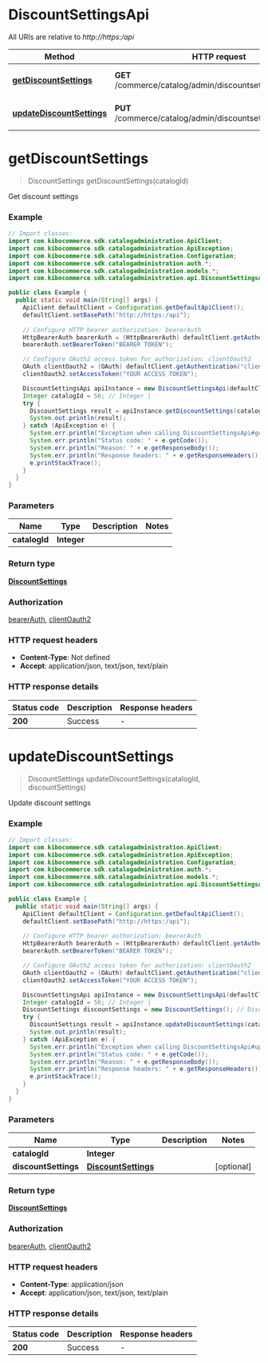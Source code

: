 # DiscountSettingsApi

All URIs are relative to *http://https:/api*

| Method | HTTP request | Description |
|------------- | ------------- | -------------|
| [**getDiscountSettings**](DiscountSettingsApi.md#getDiscountSettings) | **GET** /commerce/catalog/admin/discountsettings/{catalogId} | Get discount settings |
| [**updateDiscountSettings**](DiscountSettingsApi.md#updateDiscountSettings) | **PUT** /commerce/catalog/admin/discountsettings/{catalogId} | Update discount settings |


<a name="getDiscountSettings"></a>
# **getDiscountSettings**
> DiscountSettings getDiscountSettings(catalogId)

Get discount settings



### Example
```java
// Import classes:
import com.kibocommerce.sdk.catalogadministration.ApiClient;
import com.kibocommerce.sdk.catalogadministration.ApiException;
import com.kibocommerce.sdk.catalogadministration.Configuration;
import com.kibocommerce.sdk.catalogadministration.auth.*;
import com.kibocommerce.sdk.catalogadministration.models.*;
import com.kibocommerce.sdk.catalogadministration.api.DiscountSettingsApi;

public class Example {
  public static void main(String[] args) {
    ApiClient defaultClient = Configuration.getDefaultApiClient();
    defaultClient.setBasePath("http://https:/api");
    
    // Configure HTTP bearer authorization: bearerAuth
    HttpBearerAuth bearerAuth = (HttpBearerAuth) defaultClient.getAuthentication("bearerAuth");
    bearerAuth.setBearerToken("BEARER TOKEN");

    // Configure OAuth2 access token for authorization: clientOauth2
    OAuth clientOauth2 = (OAuth) defaultClient.getAuthentication("clientOauth2");
    clientOauth2.setAccessToken("YOUR ACCESS TOKEN");

    DiscountSettingsApi apiInstance = new DiscountSettingsApi(defaultClient);
    Integer catalogId = 56; // Integer | 
    try {
      DiscountSettings result = apiInstance.getDiscountSettings(catalogId);
      System.out.println(result);
    } catch (ApiException e) {
      System.err.println("Exception when calling DiscountSettingsApi#getDiscountSettings");
      System.err.println("Status code: " + e.getCode());
      System.err.println("Reason: " + e.getResponseBody());
      System.err.println("Response headers: " + e.getResponseHeaders());
      e.printStackTrace();
    }
  }
}
```

### Parameters

| Name | Type | Description  | Notes |
|------------- | ------------- | ------------- | -------------|
| **catalogId** | **Integer**|  | |

### Return type

[**DiscountSettings**](DiscountSettings.md)

### Authorization

[bearerAuth](../README.md#bearerAuth), [clientOauth2](../README.md#clientOauth2)

### HTTP request headers

 - **Content-Type**: Not defined
 - **Accept**: application/json, text/json, text/plain

### HTTP response details
| Status code | Description | Response headers |
|-------------|-------------|------------------|
| **200** | Success |  -  |

<a name="updateDiscountSettings"></a>
# **updateDiscountSettings**
> DiscountSettings updateDiscountSettings(catalogId, discountSettings)

Update discount settings



### Example
```java
// Import classes:
import com.kibocommerce.sdk.catalogadministration.ApiClient;
import com.kibocommerce.sdk.catalogadministration.ApiException;
import com.kibocommerce.sdk.catalogadministration.Configuration;
import com.kibocommerce.sdk.catalogadministration.auth.*;
import com.kibocommerce.sdk.catalogadministration.models.*;
import com.kibocommerce.sdk.catalogadministration.api.DiscountSettingsApi;

public class Example {
  public static void main(String[] args) {
    ApiClient defaultClient = Configuration.getDefaultApiClient();
    defaultClient.setBasePath("http://https:/api");
    
    // Configure HTTP bearer authorization: bearerAuth
    HttpBearerAuth bearerAuth = (HttpBearerAuth) defaultClient.getAuthentication("bearerAuth");
    bearerAuth.setBearerToken("BEARER TOKEN");

    // Configure OAuth2 access token for authorization: clientOauth2
    OAuth clientOauth2 = (OAuth) defaultClient.getAuthentication("clientOauth2");
    clientOauth2.setAccessToken("YOUR ACCESS TOKEN");

    DiscountSettingsApi apiInstance = new DiscountSettingsApi(defaultClient);
    Integer catalogId = 56; // Integer | 
    DiscountSettings discountSettings = new DiscountSettings(); // DiscountSettings | 
    try {
      DiscountSettings result = apiInstance.updateDiscountSettings(catalogId, discountSettings);
      System.out.println(result);
    } catch (ApiException e) {
      System.err.println("Exception when calling DiscountSettingsApi#updateDiscountSettings");
      System.err.println("Status code: " + e.getCode());
      System.err.println("Reason: " + e.getResponseBody());
      System.err.println("Response headers: " + e.getResponseHeaders());
      e.printStackTrace();
    }
  }
}
```

### Parameters

| Name | Type | Description  | Notes |
|------------- | ------------- | ------------- | -------------|
| **catalogId** | **Integer**|  | |
| **discountSettings** | [**DiscountSettings**](DiscountSettings.md)|  | [optional] |

### Return type

[**DiscountSettings**](DiscountSettings.md)

### Authorization

[bearerAuth](../README.md#bearerAuth), [clientOauth2](../README.md#clientOauth2)

### HTTP request headers

 - **Content-Type**: application/json
 - **Accept**: application/json, text/json, text/plain

### HTTP response details
| Status code | Description | Response headers |
|-------------|-------------|------------------|
| **200** | Success |  -  |

